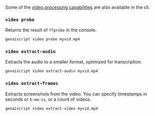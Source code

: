 Some of the [video processing capabilities](/genaiscript/reference/scripts/videos) are also available in the cli.

### `video probe`

Returns the result of `ffprobe` in the console.

```sh
genaiscript video probe myvid.mp4
```

### `video extract-audio`

Extracts the audio to a smaller format, optimized for transcription.

```sh
genaiscript video extract-audio myvid.mp4
```

### `video extract-frames`

Extracts screenshots from the video. You can specify timestamps in seconds or `h:mm:ss`, or a count of videos.

```sh
genaiscript video extract-video myvid.mp4
```